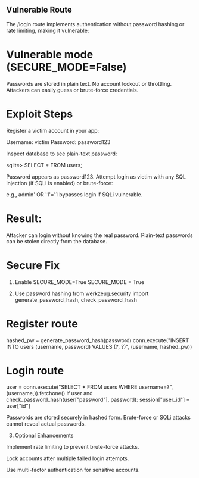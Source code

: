 ## Vulnerable Route

The /login route implements authentication without password hashing or rate limiting, making it vulnerable:

# Vulnerable mode (SECURE_MODE=False)

Passwords are stored in plain text.
No account lockout or throttling.
Attackers can easily guess or brute-force credentials.

# Exploit Steps

Register a victim account in your app:

Username: victim
Password: password123

Inspect database to see plain-text password:

sqlite> SELECT * FROM users;

Password appears as password123.
Attempt login as victim with any SQL injection (if SQLi is enabled) or brute-force:

e.g., admin' OR '1'='1 bypasses login if SQLi vulnerable.

# Result:

Attacker can login without knowing the real password.
Plain-text passwords can be stolen directly from the database.

# Secure Fix
1. Enable SECURE_MODE=True
SECURE_MODE = True

2. Use password hashing
from werkzeug.security import generate_password_hash, check_password_hash

# Register route
hashed_pw = generate_password_hash(password)
conn.execute("INSERT INTO users (username, password) VALUES (?, ?)", (username, hashed_pw))

# Login route
user = conn.execute("SELECT * FROM users WHERE username=?", (username,)).fetchone()
if user and check_password_hash(user["password"], password):
    session["user_id"] = user["id"]


Passwords are stored securely in hashed form.
Brute-force or SQLi attacks cannot reveal actual passwords.

3. Optional Enhancements

Implement rate limiting to prevent brute-force attacks.

Lock accounts after multiple failed login attempts.

Use multi-factor authentication for sensitive accounts.